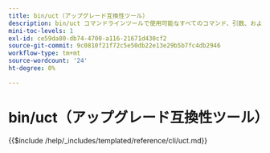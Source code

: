 ```yaml
---
title: bin/uct（アップグレード互換性ツール）
description: bin/uct コマンドラインツールで使用可能なすべてのコマンド、引数、およびオプションについて説明します。
mini-toc-levels: 1
exl-id: ce59da80-db74-4700-a116-21671d430cf2
source-git-commit: 9c0810f21f72c5e50db22e13e29b5b7fc4db2946
workflow-type: tm+mt
source-wordcount: '24'
ht-degree: 0%

---
```


# bin/uct（アップグレード互換性ツール）

{{$include /help/_includes/templated/reference/cli/uct.md}}
